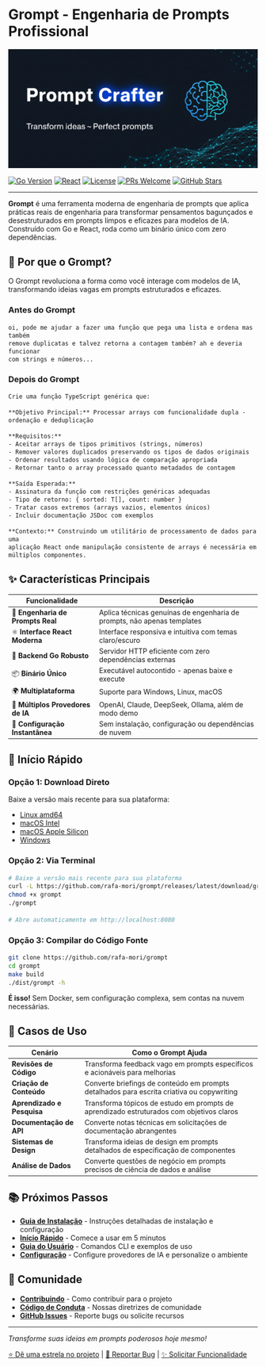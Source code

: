 # Grompt - Engenharia de Prompts Profissional

![Grompt Logo](assets/top_banner_c.png)

[![Go Version](https://img.shields.io/badge/Go-1.25+-blue.svg)](https://golang.org)
[![React](https://img.shields.io/badge/React-19+-blue.svg)](https://reactjs.org)
[![License](https://img.shields.io/badge/License-MIT-green.svg)](https://github.com/rafa-mori/grompt/blob/main/LICENSE)
[![PRs Welcome](https://img.shields.io/badge/PRs-welcome-brightgreen.svg)](https://github.com/rafa-mori/grompt/blob/main/docs/CONTRIBUTING.md)
[![GitHub Stars](https://img.shields.io/github/stars/rafa-mori/grompt?style=social)](https://github.com/rafa-mori/grompt/stargazers)

---

**Grompt** é uma ferramenta moderna de engenharia de prompts que aplica práticas reais de engenharia para transformar pensamentos bagunçados e desestruturados em prompts limpos e eficazes para modelos de IA. Construído com Go e React, roda como um binário único com zero dependências.

## 🎯 Por que o Grompt?

O Grompt revoluciona a forma como você interage com modelos de IA, transformando ideias vagas em prompts estruturados e eficazes.

### Antes do Grompt

```plaintext
oi, pode me ajudar a fazer uma função que pega uma lista e ordena mas também
remove duplicatas e talvez retorna a contagem também? ah e deveria funcionar
com strings e números...
```

### Depois do Grompt

```plaintext
Crie uma função TypeScript genérica que:

**Objetivo Principal:** Processar arrays com funcionalidade dupla - ordenação e deduplicação

**Requisitos:**
- Aceitar arrays de tipos primitivos (strings, números)
- Remover valores duplicados preservando os tipos de dados originais
- Ordenar resultados usando lógica de comparação apropriada
- Retornar tanto o array processado quanto metadados de contagem

**Saída Esperada:**
- Assinatura da função com restrições genéricas adequadas
- Tipo de retorno: { sorted: T[], count: number }
- Tratar casos extremos (arrays vazios, elementos únicos)
- Incluir documentação JSDoc com exemplos

**Contexto:** Construindo um utilitário de processamento de dados para uma
aplicação React onde manipulação consistente de arrays é necessária em
múltiplos componentes.
```

## ✨ Características Principais

| Funcionalidade | Descrição |
|---------|-------------|
| 🧠 **Engenharia de Prompts Real** | Aplica técnicas genuínas de engenharia de prompts, não apenas templates |
| ⚛️ **Interface React Moderna** | Interface responsiva e intuitiva com temas claro/escuro |
| 🐹 **Backend Go Robusto** | Servidor HTTP eficiente com zero dependências externas |
| 📦 **Binário Único** | Executável autocontido - apenas baixe e execute |
| 🌍 **Multiplataforma** | Suporte para Windows, Linux, macOS |
| 🔌 **Múltiplos Provedores de IA** | OpenAI, Claude, DeepSeek, Ollama, além de modo demo |
| 🚀 **Configuração Instantânea** | Sem instalação, configuração ou dependências de nuvem |

## 🚀 Início Rápido

### Opção 1: Download Direto

Baixe a versão mais recente para sua plataforma:

- [Linux amd64](https://github.com/rafa-mori/grompt/releases/latest/download/grompt_linux_amd64)
- [macOS Intel](https://github.com/rafa-mori/grompt/releases/latest/download/grompt_darwin_amd64)
- [macOS Apple Silicon](https://github.com/rafa-mori/grompt/releases/latest/download/grompt_darwin_arm64)
- [Windows](https://github.com/rafa-mori/grompt/releases/latest/download/grompt_windows_amd64.exe)

### Opção 2: Via Terminal

```bash
# Baixe a versão mais recente para sua plataforma
curl -L https://github.com/rafa-mori/grompt/releases/latest/download/grompt-linux-amd64 -o grompt
chmod +x grompt
./grompt

# Abre automaticamente em http://localhost:8080
```

### Opção 3: Compilar do Código Fonte

```bash
git clone https://github.com/rafa-mori/grompt
cd grompt
make build
./dist/grompt -h
```

**É isso!** Sem Docker, sem configuração complexa, sem contas na nuvem necessárias.

## 🎪 Casos de Uso

| Cenário | Como o Grompt Ajuda |
|----------|------------------|
| **Revisões de Código** | Transforma feedback vago em prompts específicos e acionáveis para melhorias |
| **Criação de Conteúdo** | Converte briefings de conteúdo em prompts detalhados para escrita criativa ou copywriting |
| **Aprendizado e Pesquisa** | Transforma tópicos de estudo em prompts de aprendizado estruturados com objetivos claros |
| **Documentação de API** | Converte notas técnicas em solicitações de documentação abrangentes |
| **Sistemas de Design** | Transforma ideias de design em prompts detalhados de especificação de componentes |
| **Análise de Dados** | Converte questões de negócio em prompts precisos de ciência de dados e análise |

## 📚 Próximos Passos

- **[Guia de Instalação](getting-started/installation.md)** - Instruções detalhadas de instalação e configuração
- **[Início Rápido](getting-started/quickstart.md)** - Comece a usar em 5 minutos
- **[Guia do Usuário](user-guide/cli-commands.md)** - Comandos CLI e exemplos de uso
- **[Configuração](user-guide/configuration.md)** - Configure provedores de IA e personalize o ambiente

## 🤝 Comunidade

- **[Contribuindo](development/contributing.md)** - Como contribuir para o projeto
- **[Código de Conduta](community/code-of-conduct.md)** - Nossas diretrizes de comunidade
- **[GitHub Issues](https://github.com/rafa-mori/grompt/issues)** - Reporte bugs ou solicite recursos

---

*Transforme suas ideias em prompts poderosos hoje mesmo!*

[⭐ Dê uma estrela no projeto](https://github.com/rafa-mori/grompt/stargazers) |
[🐛 Reportar Bug](https://github.com/rafa-mori/grompt/issues) |
[✨ Solicitar Funcionalidade](https://github.com/rafa-mori/grompt/issues)

